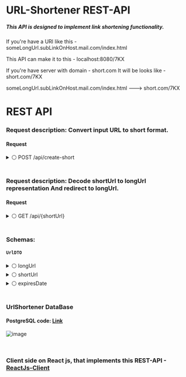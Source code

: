 # URL-Shortener REST-API

##### This API is designed to implement link shortening functionality.

If you're have a URl like this - someLongUrl.subLinkOnHost.mail.com/index.html

This API can make it to this - localhost:8080/7KX 

If you're have server with domain - short.com It will be looks like - short.com/7KX

someLongUrl.subLinkOnHost.mail.com/index.html  --->  short.com/7KX


# REST API

### Request description: Convert input URL to short format.

#### Request

<details>

  <summary>⚪ POST /api/create-short</summary>
  
  
    Request body: application/json
    Example value:
      {
        "longUrl": "yourLongURL.com"
      }
      
      
#### Response

    Status code: `201`
    Description: Successfully converted!
    Media type: application/json
    Example value:
      {
        "shortUrl": "7LK"
      }
      
      
    Status code: `400`
    Description: Bad Request!
    Media type: application/json
    Example value:
      {
        "statusCode": 400,
        "message": "We'll need a valid URL, like 'yourbrnd.co/niceurl'",
        "timestamp": 1679584728598
      }

</details>

</br>

### Request description: Decode shortUrl to longUrl representation And redirect to longUrl.

#### Request

<details>

<summary>⚪ GET /api/{shortUrl}</summary>


    Request body: application/json
    Example value: shortUrl in PathVariable : /api/7LK
      
#### Response

    Status code: `302`
    Description: Url successfully found! As a result of sending this request, you will be redirected to http://yourLongUrl.com
    Media type: application/http
    Example value:
      "redirect : http://yourLongURL.com"
       <html>
            ...
            ...
            ...
       </html>
       
       
      Status code: `404`
      Description: Url not Found!
      Media type: application/json
      Example value:
        {
          "statusCode": 404,
          "message": "This shortUrl doesn't exist or his duration was expired",
          "timestamp": 1679587416465
        }
        
</details>

</br>

### Schemas:

#### `UrlDTO`

<details>

<summary>⚪ longUrl</summary>

        type: string
        maxLength: 2147483647
        minLength: 3

</details>

<details>

<summary>⚪ shortUrl</summary>

        type: string
        maxLength: 2147483647
        minLength: 1

</details>

<details>

<summary>⚪ expiresDate</summary>

        type: string($date-time)

</details>

</br>

### UrlShortener DataBase

#### PostgreSQL code: <a href="https://github.com/4ubov/Url-Shortener-REST-API/blob/master/src/main/resources/url_shortener_db.sql">Link</a>
![image](https://user-images.githubusercontent.com/46792640/227319259-f43cd17a-f61a-4545-a3b4-dfda5ef132f4.png)


</br>

### Client side on React js, that implements this REST-API - <a href="https://github.com/4ubov/React-Client-URl-Shortener-API">ReactJs-Client</a>
